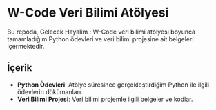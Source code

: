 # W-Code Veri Bilimi Atölyesi

Bu repoda, Gelecek Hayalim : W-Code veri bilimi atölyesi boyunca tamamladığım Python ödevleri ve veri bilimi projesine ait belgeleri içermektedir.

## İçerik

- **Python Ödevleri**: Atölye süresince gerçekleştirdiğim Python ile ilgili ödevlerin dökümanları.
- **Veri Bilimi Projesi**: Veri bilimi projemle ilgili belgeler ve kodlar.
